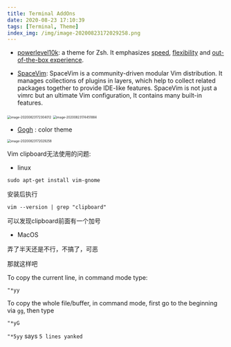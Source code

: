 ```yaml
---
title: Terminal AddOns
date: 2020-08-23 17:10:39
tags: [Terminal, Theme]
index_img: /img/image-20200823172029258.png
---
```


* <a href="https://github.com/romkatv/powerlevel10k">powerlevel10k</a>: a theme for Zsh. It emphasizes [speed](https://github.com/romkatv/powerlevel10k#uncompromising-performance), [flexibility](https://github.com/romkatv/powerlevel10k#extremely-customizable) and [out-of-the-box experience](https://github.com/romkatv/powerlevel10k#configuration-wizard).



* <a href="https://github.com/SpaceVim/SpaceVim">SpaceVim</a>: SpaceVim is a community-driven modular Vim distribution. It manages collections of plugins in layers, which help to collect related packages together to provide IDE-like features. SpaceVim is not just a vimrc but an ultimate Vim configuration, It contains many built-in features.

<img src="image-20200823172304012.png" alt="image-20200823172304012" style="zoom:50%;" />



<img src="image-20200823174451884.png" alt="image-20200823174451884" style="zoom:50%;" />

* <a href="https://github.com/Mayccoll/Gogh">Gogh</a> : color theme

<img src="image-20200823172029258.png" alt="image-20200823172029258" style="zoom:50%;" />



<br>

Vim clipboard无法使用的问题:

* linux

```shell
sudo apt-get install vim-gnome
```

安装后执行

```shell
vim --version | grep "clipboard"
```

可以发现clipboard前面有一个加号

* MacOS

弄了半天还是不行，不搞了，可恶

那就这样吧

To copy the current line, in command mode type:

```
"*yy
```

To copy the whole file/buffer, in command mode, first go to the beginning via `gg`, then type

```
"*yG
```

`"*5yy` says `5 lines yanked` 





